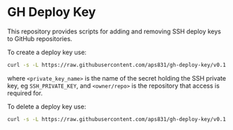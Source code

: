 # GH Deploy Key

This repository provides scripts for adding and removing SSH deploy keys to GitHub repositories.

To create a deploy key use:

```bash
curl -s -L https://raw.githubusercontent.com/aps831/gh-deploy-key/v0.1.0/create.sh | bash -s -- <private_key_name> <owner/repo>
```

where `<private_key_name>` is the name of the secret holding the SSH private key, eg
`SSH_PRIVATE_KEY`, and `<owner/repo>` is the repository that access is required for.

To delete a deploy key use:

```bash
curl -s -L https://raw.githubusercontent.com/aps831/gh-deploy-key/v0.1.0/delete.sh | bash -s -- <private_key_name> <owner/repo>
```
